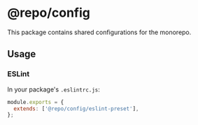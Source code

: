 # @repo/config

This package contains shared configurations for the monorepo.

## Usage

### ESLint

In your package's `.eslintrc.js`:

```javascript
module.exports = {
  extends: ['@repo/config/eslint-preset'],
};